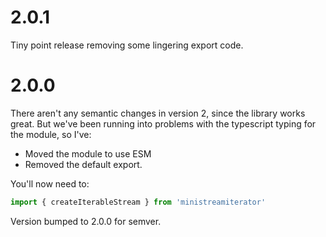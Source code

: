 # 2.0.1

Tiny point release removing some lingering export code.

# 2.0.0

There aren't any semantic changes in version 2, since the library works great. But we've been running into problems with the typescript typing for the module, so I've:

- Moved the module to use ESM
- Removed the default export.

You'll now need to:

```typescript
import { createIterableStream } from 'ministreamiterator'
```

Version bumped to 2.0.0 for semver.